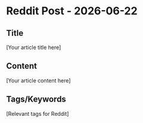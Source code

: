 # Reddit Post - 2026-06-22

## Title
[Your article title here]

## Content
[Your article content here]

## Tags/Keywords
[Relevant tags for Reddit]
